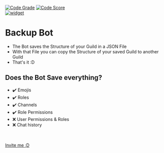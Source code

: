 [![Code Grade](https://www.code-inspector.com/project/18847/status/svg)](https://frontend.code-inspector.com/public/project/18847/backup/dashboard)
[![Code Score](https://www.code-inspector.com/project/18847/score/svg)](https://frontend.code-inspector.com/public/project/18847/backup/dashboard)
<br />
[![widget](https://top.gg/api/widget/739905746002771990.svg)](https://top.gg/bot/739905746002771990)



# Backup Bot

 - The Bot saves the Structure of your Guild in a JSON File
 - With that File you can copy the Structure of your saved Guild to another Guild
 - That's it :D
 
 
 
 ## Does the Bot Save everything?
 - ✔️ Emojis
 - ✔️ Roles
 - ✔️ Channels
 - ✔️ Role Permissions
 - ❌ User Permissions & Roles
 - ❌ Chat history
 
 <br><br>
 [Invite me ;D](https://discord.com/api/oauth2/authorize?client_id=739905746002771990&permissions=8&scope=bot)
